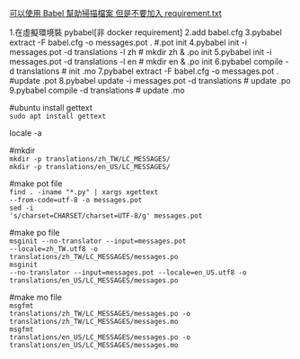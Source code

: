 [可以使用 Babel 幫助掃描檔案 但是不要加入 requirement.txt](https://github.com/twtrubiks/Flask-Babel-example)

1.在虛擬環境裝 pybabel[非 docker requirement]
2.add babel.cfg
3.pybabel extract -F babel.cfg -o messages.pot . #.pot init
4.pybabel init -i messages.pot -d translations -l zh # mkdir zh & .po init
5.pybabel init -i messages.pot -d translations -l en # mkdir en & .po init
6.pybabel compile -d translations # init .mo
7.pybabel extract -F babel.cfg -o messages.pot . #update .pot
8.pybabel update -i messages.pot -d translations # update .po
9.pybabel compile -d translations # update .mo

#ubuntu install gettext<br>
<code>sudo apt install gettext</code>

locale -a

#mkdir<br>
<code>mkdir -p translations/zh_TW/LC_MESSAGES/</code><br>
<code>mkdir -p translations/en_US/LC_MESSAGES/</code>

#make pot file<br>
<code>find . -iname "\*.py" | xargs xgettext --from-code=utf-8 -o messages.pot</code><br>
<code>sed -i 's/charset=CHARSET/charset=UTF-8/g' messages.pot</code>

#make po file<br>
<code>msginit --no-translator --input=messages.pot --locale=zh_TW.utf8 -o translations/zh_TW/LC_MESSAGES/messages.po</code><br>
<code>msginit --no-translator --input=messages.pot --locale=en_US.utf8 -o translations/en_US/LC_MESSAGES/messages.po</code>

#make mo file<br>
<code>msgfmt translations/zh_TW/LC_MESSAGES/messages.po -o translations/zh_TW/LC_MESSAGES/messages.mo</code><br>
<code>msgfmt translations/en_US/LC_MESSAGES/messages.po -o translations/en_US/LC_MESSAGES/messages.mo</code>
